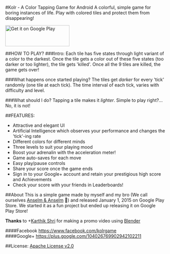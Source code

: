 #Kolr - A Color Tapping Game for Android
A colorful, simple game for boring instances of life. Play with colored tiles and protect them from disappearing!

  <a href="https://play.google.com/store/apps/details?id=com.blogspot.merbinjanselm.kolr&utm_source=global_co&utm_medium=prtnr&utm_content=Mar2515&utm_campaign=PartBadge&pcampaignid=MKT-AC-global-none-all-co-pr-py-PartBadges-Oct1515-1"><img width="202" height="66" alt="Get it on Google Play" src="https://play.google.com/intl/en_us/badges/images/apps/en-play-badge-border.png" /></a>
  
##HOW TO PLAY?
###Intro:
Each tile has five states through light variant of a color to the darkest. Once the tile gets a color out of these five states (too darker or too lighter), the tile gets 'killed'. Once all the 9 tiles are killed, the game gets over!

###What happens once started playing?
The tiles get *darker* for every 'tick' randomly (one tile at each tick). The time interval of each tick, varies with difficulty and level.

###What should I do?
Tapping a tile makes it *lighter*. Simple to play right?... No, it is not!

##FEATURES:
 - Attractive and elegant UI
 - Artificial Intelligence which observes your performance and changes the 'tick'-ing rate
 - Different colors for different minds
 - Three levels to suit your playing mood
 - Boost your adrenalin with the acceleration meter!
 - Game auto-saves for each move
 - Easy play/pause controls
 - Share your score once the game ends
 - Sign in to your Google+ account and retain your prestigious high score and Achievements
 - Check your score with your friends in Leaderboards!

##About
 This is a simple game made by myself and my bro (We call ourselves [Anselm & Anselm](http://anselmbros.blogspot.in/") :grimacing:) and released January 1, 2015 on Google Play Store. We started it as a fun project but ended up releasing it on Google Play Store!
 
**Thanks** to +[Karthik Shri](https://plus.google.com/111993829184766919523) for making a promo video using [Blender](http://blender.org)

####Facebook
   https://www.facebook.com/kolrgame</br>
####Google+
   https://plus.google.com/104026769902942102211</br>

##License:
[Apache License v2.0](https://github.com/anselm94/kolr-android/blob/master/LICENSE.txt)
